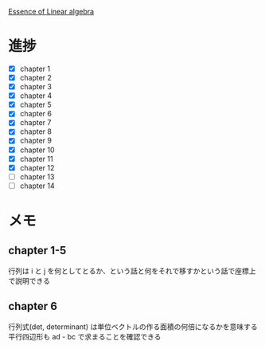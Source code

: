 [Essence of Linear algebra](https://www.youtube.com/watch?v=fNk_zzaMoSs&list=PLZHQObOWTQDPD3MizzM2xVFitgF8hE_ab&index=1)

# 進捗

- [x] chapter 1
- [x] chapter 2
- [x] chapter 3
- [x] chapter 4
- [x] chapter 5
- [x] chapter 6
- [x] chapter 7
- [x] chapter 8
- [x] chapter 9
- [x] chapter 10
- [x] chapter 11
- [x] chapter 12
- [ ] chapter 13
- [ ] chapter 14

# メモ
## chapter 1-5

行列は i と j を何としてとるか、という話と何をそれで移すかという話で座標上で説明できる

## chapter 6

行列式(det, determinant) は単位ベクトルの作る面積の何倍になるかを意味する
平行四辺形も ad - bc で求まることを確認できる

